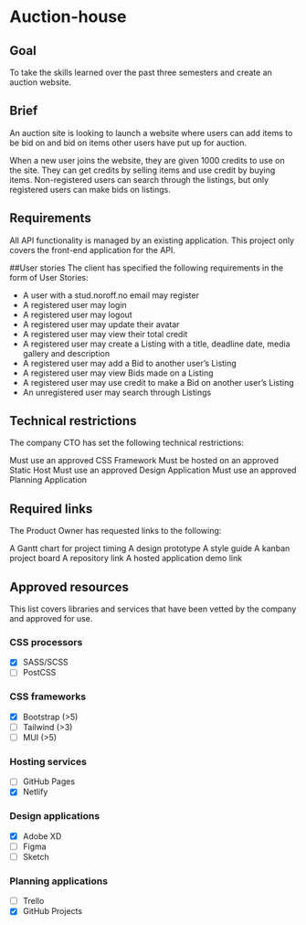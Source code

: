 # Auction-house

## Goal
To take the skills learned over the past three semesters and create an auction website.

## Brief
An auction site is looking to launch a website where users can add items to be bid on and bid on items other users have put up for auction.

When a new user joins the website, they are given 1000 credits to use on the site. They can get credits by selling items and use credit by buying items. Non-registered users can search through the listings, but only registered users can make bids on listings.

## Requirements
All API functionality is managed by an existing application. This project only covers the front-end application for the API.

##User stories
The client has specified the following requirements in the form of User Stories:

- A user with a stud.noroff.no email may register
- A registered user may login
- A registered user may logout
- A registered user may update their avatar
- A registered user may view their total credit
- A registered user may create a Listing with a title, deadline date, media gallery and description
- A registered user may add a Bid to another user’s Listing
- A registered user may view Bids made on a Listing
- A registered user may use credit to make a Bid on another user’s Listing
- An unregistered user may search through Listings

## Technical restrictions
The company CTO has set the following technical restrictions:

Must use an approved CSS Framework
Must be hosted on an approved Static Host
Must use an approved Design Application
Must use an approved Planning Application

## Required links
The Product Owner has requested links to the following:

A Gantt chart for project timing
A design prototype
A style guide
A kanban project board
A repository link
A hosted application demo link

## Approved resources
This list covers libraries and services that have been vetted by the company and approved for use.

### CSS processors
- [x] SASS/SCSS
- [ ] PostCSS

### CSS frameworks
- [x] Bootstrap (>5)
- [ ] Tailwind (>3)
- [ ] MUI (>5)

### Hosting services
- [ ] GitHub Pages
- [x] Netlify

### Design applications
- [x] Adobe XD
- [ ] Figma
- [ ] Sketch

### Planning applications
- [ ] Trello
- [x] GitHub Projects
